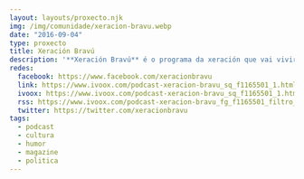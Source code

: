 ```yaml
---
layout: layouts/proxecto.njk
img: /img/comunidade/xeracion-bravu.webp
date: "2016-09-04"
type: proxecto
title: Xeración Bravú
description: '**Xeración Bravú** é o programa da xeración que vai vivir peor ca seus pais. Aqueles mozos e mozas que non teñen futuro, pero sí un sorriso para mudar a realidade! Política, humor, cultura…todo cabe neste programa.'
redes:
  facebook: https://www.facebook.com/xeracionbravu
  link: https://www.ivoox.com/podcast-xeracion-bravu_sq_f1165501_1.html
  ivoox: https://www.ivoox.com/podcast-xeracion-bravu_sq_f1165501_1.html
  rss: https://www.ivoox.com/podcast-xeracion-bravu_fg_f1165501_filtro_1.xml
  twitter: https://twitter.com/xeracionbravu
tags:
  - podcast
  - cultura
  - humor
  - magazine
  - politica
---
```

